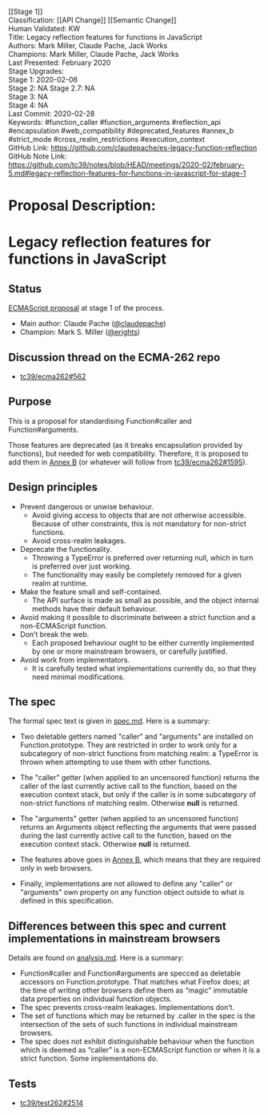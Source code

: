 [[Stage 1]]<br>Classification: [[API Change]] [[Semantic Change]]<br>Human Validated: KW<br>Title: Legacy reflection features for functions in JavaScript<br>Authors: Mark Miller, Claude Pache, Jack Works<br>Champions: Mark Miller, Claude Pache, Jack Works<br>Last Presented: February 2020<br>Stage Upgrades:<br>Stage 1: 2020-02-06  
Stage 2: NA
Stage 2.7: NA  
Stage 3: NA  
Stage 4: NA<br>Last Commit: 2020-02-28<br>Keywords: #function_caller #function_arguments #reflection_api #encapsulation #web_compatibility #deprecated_features #annex_b #strict_mode #cross_realm_restrictions #execution_context<br>GitHub Link: https://github.com/claudepache/es-legacy-function-reflection <br>GitHub Note Link: https://github.com/tc39/notes/blob/HEAD/meetings/2020-02/february-5.md#legacy-reflection-features-for-functions-in-javascript-for-stage-1
# Proposal Description:<br>
# Legacy reflection features for functions in JavaScript

## Status

[ECMAScript proposal](https://github.com/tc39/proposals) at stage 1 of the process.

* Main author: Claude Pache ([@claudepache](https://github.com/claudepache))
* Champion: Mark S. Miller ([@erights](https://github.com/erights))

## Discussion thread on the ECMA-262 repo

* [tc39/ecma262#562](https://github.com/tc39/ecma262/issues/562)

## Purpose

This is a proposal for standardising Function#caller and Function#arguments.

Those features are deprecated (as it breaks encapsulation provided by functions), but needed for web compatibility. Therefore, it is proposed to add them in [Annex B] (or whatever will follow from [tc39/ecma262#1595](https://github.com/tc39/ecma262/issues/1595)).

## Design principles

* Prevent dangerous or unwise behaviour.
    * Avoid giving access to objects that are not otherwise accessible. Because of other constraints, this is not mandatory for non-strict functions.
    * Avoid cross-realm leakages.
* Deprecate the functionality.
    * Throwing a TypeError is preferred over returning null, which in turn is preferred over just working.
    * The functionality may easily be completely removed for a given realm at runtime.
* Make the feature small and self-contained.
    * The API surface is made as small as possible, and the object internal methods have their default behaviour. 
* Avoid making it possible to discriminate between a strict function and a non-ECMAScript function.
* Don’t break the web.
    * Each proposed behaviour ought to be either currently implemented by one or more mainstream browsers, or carefully justified.
* Avoid work from implementators.
    * It is carefully tested what implementations currently do, so that they need minimal modifications.


## The spec

The formal spec text is given in [spec.md](spec.md). Here is a summary:

* Two deletable getters named "caller" and "arguments" are installed on Function.prototype. They are restricted in order to work only for a subcategory of non-strict functions from matching realm: a TypeError is thrown when attempting to use them with other functions.

* The "caller" getter (when applied to an uncensored function) returns the caller of the last currently active call to the function, based on the execution context stack, but only if the caller is in some subcategory of non-strict functions of matching realm. Otherwise **null** is returned.

* The "arguments" getter (when applied to an uncensored function) returns an Arguments object reflecting the arguments that were passed during the last currently active call to the function, based on the execution context stack. Otherwise **null** is returned.

* The features above goes in [Annex B], which means that they are required only in web browsers.

* Finally, implementations are not allowed to define any "caller" or "arguments" own property on any function object outside to what is defined in this specification.



## Differences between this spec and current implementations in mainstream browsers

Details are found on [analysis.md](analysis.md). Here is a summary:

* Function#caller and Function#arguments are specced as deletable accessors on Function.prototype. That matches what Firefox does; at the time of writing other browsers define them as “magic” immutable data properties on individual function objects.
* The spec prevents cross-realm leakages. Implementations don’t.
* The set of functions which may be returned by .caller in the spec is the intersection of the sets of such functions in individual mainstream browsers.
* The spec does not exhibit distinguishable behaviour when the function which is deemed as “caller” is a non-ECMAScript function or when it is a strict function. Some implementations do.

[Annex B]: https://tc39.es/ecma262/#sec-additional-ecmascript-features-for-web-browsers
[Forbidden Extensions]: https://tc39.es/ecma262/#sec-forbidden-extensions

## Tests
* [tc39/test262#2514](https://github.com/tc39/test262/pull/2514)